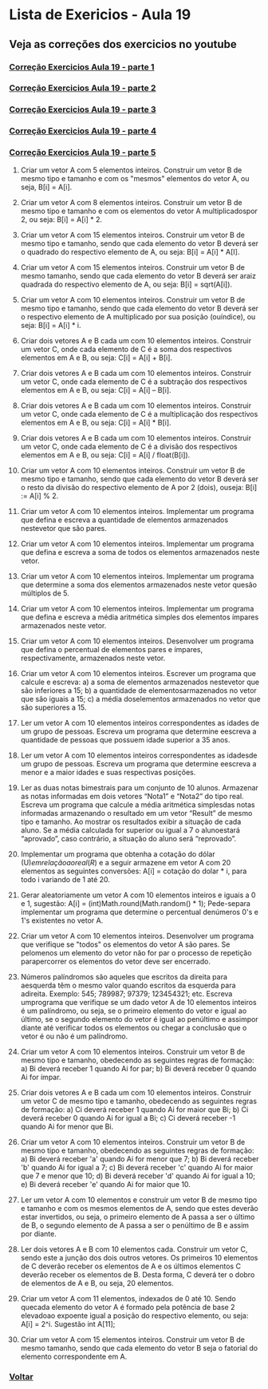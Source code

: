 # Lista de Exericios - Aula 19

## Veja as correções dos exercicios no youtube

### [Correção Exercicios Aula 19 - parte 1](https://www.youtube.com/watch?v=UN6ZJBSTR0M&list=PLGxZ4Rq3BOBq0KXHsp5J3PxyFaBIXVs3r&index=30&ab_channel=LoianeGroner)

### [Correção Exercicios Aula 19 - parte 2](https://www.youtube.com/watch?v=o4S35dlr4_E&list=PLGxZ4Rq3BOBq0KXHsp5J3PxyFaBIXVs3r&index=31&ab_channel=LoianeGroner)

### [Correção Exercicios Aula 19 - parte 3](https://www.youtube.com/watch?v=eAuxsgm3pl4&list=PLGxZ4Rq3BOBq0KXHsp5J3PxyFaBIXVs3r&index=32&ab_channel=LoianeGroner)

### [Correção Exercicios Aula 19 - parte 4](https://www.youtube.com/watch?v=NZw0BbGxCmM&list=PLGxZ4Rq3BOBq0KXHsp5J3PxyFaBIXVs3r&index=33&ab_channel=LoianeGroner)

### [Correção Exercicios Aula 19 - parte 5](https://www.youtube.com/watch?v=64Bj0RMWkiU&list=PLGxZ4Rq3BOBq0KXHsp5J3PxyFaBIXVs3r&index=34&ab_channel=LoianeGroner)

1. Criar um vetor A com 5 elementos inteiros. Construir um vetor B de mesmo tipo e tamanho e com os "mesmos" elementos do vetor A, ou seja, B[i] = A[i].

2. Criar um vetor A com 8 elementos inteiros. Construir um vetor B de mesmo tipo e tamanho e com os elementos do vetor A multiplicadospor 2, ou seja: B[i] = A[i] * 2.

3. Criar um vetor A com 15 elementos inteiros. Construir um vetor B de mesmo tipo e tamanho, sendo que cada elemento do vetor B deverá ser o quadrado do respectivo elemento de A, ou seja: B[i] = A[i] * A[I].

4. Criar um vetor A com 15 elementos inteiros. Construir um vetor B de mesmo tamanho, sendo que cada elemento do vetor B deverá ser araiz quadrada do respectivo elemento de A, ou seja: B[i] = sqrt(A[i]).

5. Criar um vetor A com 10 elementos inteiros. Construir um vetor B de mesmo tipo e tamanho, sendo que cada elemento do vetor B deverá ser o respectivo elemento de A multiplicado por sua posição (ouíndice), ou seja: B[i] = A[i] * i.

6. Criar dois vetores A e B cada um com 10 elementos inteiros. Construir um vetor C, onde cada elemento de C é a soma dos respectivos elementos em A e B, ou seja: C[i] = A[i] + B[i].

7. Criar dois vetores A e B cada um com 10 elementos inteiros. Construir um vetor C, onde cada elemento de C é a subtração dos respectivos elementos em A e B, ou seja: C[i] = A[i] – B[i].

8. Criar dois vetores A e B cada um com 10 elementos inteiros. Construir um vetor C, onde cada elemento de C é a multiplicação dos respectivos elementos em A e B, ou seja: C[i] = A[i] * B[i].

9. Criar dois vetores A e B cada um com 10 elementos inteiros. Construir um vetor C, onde cada elemento de C é a divisão dos respectivos elementos em A e B, ou seja: C[i] = A[i] / float(B[i]).

10. Criar um vetor A com 10 elementos inteiros. Construir um vetor B de mesmo tipo e tamanho, sendo que cada elemento do vetor B deverá ser o resto da divisão do respectivo elemento de A por 2 (dois), ouseja: B[i] := A[i] % 2.

11. Criar um vetor A com 10 elementos inteiros. Implementar um programa que defina e escreva a quantidade de elementos armazenados nestevetor que são pares.

12. Criar um vetor A com 10 elementos inteiros. Implementar um programa que defina e escreva a soma de todos os elementos armazenados neste vetor.

13. Criar um vetor A com 10 elementos inteiros. Implementar um programa que determine a soma dos elementos armazenados neste vetor quesão múltiplos de 5.

14. Criar um vetor A com 10 elementos inteiros. Implementar um programa que defina e escreva a média aritmética simples dos elementos ímpares armazenados neste vetor.

15. Criar um vetor A com 10 elementos inteiros. Desenvolver um programa que defina o percentual de elementos pares e ímpares, respectivamente, armazenados neste vetor.

16. Criar um vetor A com 10 elementos inteiros. Escrever um programa que calcule e escreva:
    a) a soma de elementos armazenados nestevetor que são inferiores a 15;
    b) a quantidade de elementosarmazenados no vetor que são iguais a 15;
    c) a média doselementos armazenados no vetor que são superiores a 15.

17. Ler um vetor A com 10 elementos inteiros correspondentes as idades de um grupo de pessoas. Escreva um programa que determine eescreva a quantidade de pessoas que possuem idade superior a 35 anos.

18. Ler um vetor A com 10 elementos inteiros correspondentes as idadesde um grupo de pessoas. Escreva um programa que determine eescreva a menor e a maior idades e suas respectivas posições.

19. Ler as duas notas bimestrais para um conjunto de 10 alunos. Armazenar as notas informadas em dois vetores “Nota1” e “Nota2” do tipo real. Escreva um programa que calcule a média aritmética simplesdas notas informadas armazenando o resultado em um vetor “Result” de mesmo tipo e tamanho. Ao mostrar os resultados exibir a situação de cada aluno. Se a média calculada for superior ou igual a 7 o alunoestará “aprovado”, caso contrário, a situação do aluno será “reprovado”.

20. Implementar um programa que obtenha a cotação do dólar (U$) em relação ao real (R$) e a seguir armazene em vetor A com 20 elementos as seguintes conversões: A[i] = cotação do dolar * i, para todo i variando de 1 até 20.

21. Gerar aleatoriamente um vetor A com 10 elementos inteiros e iguais a 0 e 1, sugestão: A[i] = (int)Math.round(Math.random() * 1); Pede-separa implementar um programa que determine o percentual denúmeros 0's e 1's existentes no vetor A.

22. Criar um vetor A com 10 elementos inteiros. Desenvolver um programa que verifique se "todos" os elementos do vetor A são pares. Se pelomenos um elemento do vetor não for par o processo de repetição parapercorrer os elementos do vetor deve ser encerrado.

23. Números palíndromos são aqueles que escritos da direita para aesquerda têm o mesmo valor quando escritos da esquerda para adireita. Exemplo: 545; 789987; 97379; 123454321; etc. Escreva umprograma que verifique se um dado vetor A de 10 elementos inteiros é um palíndromo, ou seja, se o primeiro elemento do vetor e igual ao último, se o segundo elemento do vetor é igual ao penúltimo e assimpor diante até verificar todos os elementos ou chegar a conclusão que o vetor é ou não é um palíndromo.

24. Criar um vetor A com 10 elementos inteiros. Construir um vetor B de mesmo tipo e tamanho, obedecendo as seguintes regras de formação:
    a) Bi deverá receber 1 quando Ai for par;
    b) Bi deverá receber 0 quando Ai for ímpar.

25. Criar dois vetores A e B cada um com 10 elementos inteiros. Construir um vetor C de mesmo tipo e tamanho, obedecendo as seguintes regras de formação:
    a) Ci deverá receber 1 quando Ai for maior que Bi;
    b) Ci deverá receber 0 quando Ai for igual a Bi;
    c) Ci deverá receber -1 quando Ai for menor que Bi.

26. Criar um vetor A com 10 elementos inteiros. Construir um vetor B de mesmo tipo e tamanho, obedecendo as seguintes regras de formação:
    a) Bi deverá receber 'a' quando Ai for menor que 7;
    b) Bi deverá receber 'b' quando Ai for igual a 7;
    c) Bi deverá receber 'c' quando Ai for maior que 7 e menor que 10;
    d) Bi deverá receber 'd' quando Ai for igual a 10;
    e) Bi deverá receber 'e' quando Ai for maior que 10.

27. Ler um vetor A com 10 elementos e construir um vetor B de mesmo tipo e tamanho e com os mesmos elementos de A, sendo que estes deverão estar invertidos, ou seja, o primeiro elemento de A passa a ser o último de B, o segundo elemento de A passa a ser o penúltimo de B e assim por diante. 

28. Ler dois vetores A e B com 10 elementos cada. Construir um vetor C, sendo este a junção dos dois outros vetores. Os primeiros 10 elementos de C deverão receber os elementos de A e os últimos elementos C deverão receber os elementos de B. Desta forma, C deverá ter o dobro de elementos de A e B, ou seja, 20 elementos.

29. Criar um vetor A com 11 elementos, indexados de 0 até 10. Sendo quecada elemento do vetor A é formado pela potência de base 2 elevadoao expoente igual a posição do respectivo elemento, ou seja: A[i] = 2^i. Sugestão int A[11];

30. Criar um vetor A com 15 elementos inteiros. Construir um vetor B de mesmo tamanho, sendo que cada elemento do vetor B seja o fatorial do elemento correspondente em A.

### [Voltar](../README.md)
